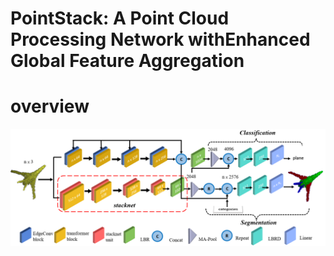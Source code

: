 # PointStack: A Point Cloud Processing Network withEnhanced Global Feature Aggregation
# overview
![](https://github.com/tyl2102003/pointstack/blob/main/picture/overall.png)
